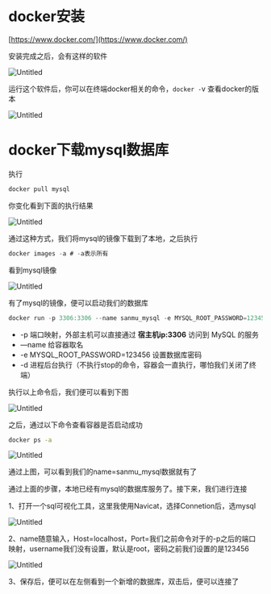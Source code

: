 # docker安装

[](https://www.docker.com/)[https://www.docker.com/](https://www.docker.com/)

安装完成之后，会有这样的软件

![Untitled](https://s3-us-west-2.amazonaws.com/secure.notion-static.com/5637f36e-1118-4098-8621-ed787167dd1e/Untitled.png)

运行这个软件后，你可以在终端docker相关的命令，`docker -`v 查看docker的版本

![Untitled](https://s3-us-west-2.amazonaws.com/secure.notion-static.com/c67dacb3-9192-4ad6-987f-a25f00cae9df/Untitled.png)

# docker下载mysql数据库

执行

```jsx
docker pull mysql
```

你变化看到下面的执行结果

![Untitled](https://s3-us-west-2.amazonaws.com/secure.notion-static.com/42773c73-fa16-47c0-b46a-6b611dc7c8fb/Untitled.png)

通过这种方式，我们将mysql的镜像下载到了本地，之后执行

```jsx
docker images -a # -a表示所有
```

看到mysql镜像

![Untitled](https://s3-us-west-2.amazonaws.com/secure.notion-static.com/14bedfe1-2f6d-4a4d-9adf-eb5cdd9a806a/Untitled.png)

有了mysql的镜像，便可以启动我们的数据库

```jsx
docker run -p 3306:3306 --name sanmu_mysql -e MYSQL_ROOT_PASSWORD=123456 -d mysql
```

-   -p 端口映射，外部主机可以直接通过 **宿主机ip:3306** 访问到 MySQL 的服务
-   —name 给容器取名
-   -e MYSQL_ROOT_PASSWORD=123456 设置数据库密码
-   -d 进程后台执行（不执行stop的命令，容器会一直执行，哪怕我们关闭了终端）

执行以上命令后，我们便可以看到下图

![Untitled](https://s3-us-west-2.amazonaws.com/secure.notion-static.com/338e0524-cae0-42c3-9df5-44a14908e3bc/Untitled.png)

之后，通过以下命令查看容器是否启动成功

```bash
docker ps -a
```

![Untitled](https://s3-us-west-2.amazonaws.com/secure.notion-static.com/7f22f3df-f8fb-408f-afb7-a531a6be6769/Untitled.png)

通过上图，可以看到我们的name=sanmu_mysql数据就有了

通过上面的步骤，本地已经有mysql的数据库服务了。接下来，我们进行连接

1、打开一个sql可视化工具，这里我使用Navicat，选择Connetion后，选mysql

![Untitled](https://s3-us-west-2.amazonaws.com/secure.notion-static.com/be18647c-ff03-4db0-97a9-ee45477a319c/Untitled.png)

2、name随意输入，Host=localhost，Port=我们之前命令对于的-p之后的端口映射，username我们没有设置，默认是root，密码之前我们设置的是123456

![Untitled](https://s3-us-west-2.amazonaws.com/secure.notion-static.com/adba6565-03a4-447a-ad20-e1f80b870cb1/Untitled.png)

3、保存后，便可以在左侧看到一个新增的数据库，双击后，便可以连接了